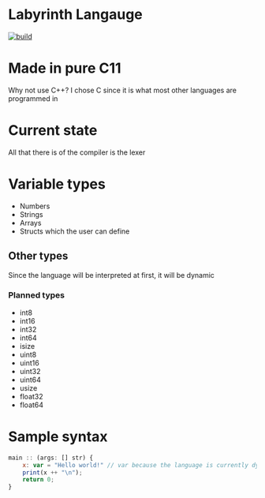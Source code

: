 # Labyrinth Langauge

[![build](https://gitlab.com/Ralakus/LabyrinthLanguage/badges/master/build.svg)](https://gitlab.com/Ralakus/LabyrinthLanguage/pipelines)

# Made in pure C11
Why not use C++?
I chose C since it is what most other languages are programmed in

# Current state
All that there is of the compiler is the lexer

# Variable types
* Numbers
* Strings
* Arrays
* Structs which the user can define

## Other types
Since the language will be interpreted at first, it will be dynamic
### Planned types
* int8
* int16
* int32
* int64
* isize
* uint8
* uint16
* uint32
* uint64
* usize
* float32
* float64

# Sample syntax 
```javascript
main :: (args: [] str) {
    x: var = "Hello world!" // var because the language is currently dynamic
    print(x ++ "\n");
    return 0;
}
```